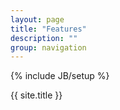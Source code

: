 ```yaml
---
layout: page
title: "Features"
description: ""
group: navigation
---
```

{% include JB/setup %}

<p class="lead">{{ site.title }}</p>
